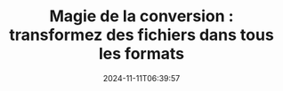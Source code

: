 ---
############################# Static ##########################
layout: "family"
date: 2024-11-11T06:39:57
draft: false

product: "Conversion"
product_tag: "conversion"

############################# Head ############################
head_title: "API du convertisseur de fichiers | API sur site et service en ligne"
head_description: "Convertissez des fichiers Word, PDF, Excel, Powerpoint ou Image facilement et gratuitement"

############################# Header ##########################
title: "Magie de la conversion : transformez des fichiers dans tous les formats"
description: |
  Convertissez sans effort des documents de différents formats sources vers différents formats cibles. Profitez d'une large gamme de conversions prises en charge sans logiciel supplémentaire, telles que MS Office, Apache Open Office, Adobe Acrobat Reader, etc.

  Chargez des documents à partir de diverses sources, notamment des fichiers, des flux, des URL, des serveurs FTP, Amazon S3, Azure Blob Storage, etc.

  Utilisez n'importe quel type de stockage de cache, tel qu'Amazon S3, Dropbox, Google Drive, Windows Azure, Redis ou autres, en implémentant les interfaces nécessaires.

############################# Platforms ############################
supported_platforms:
  enable: true  
  head_title: "Choisissez votre plateforme"
  title: "Plateformes prises en charge"
  description: "La bibliothèque GroupDocs.Conversion prend en charge les systèmes d'exploitation et les frameworks suivants"
  details_link_title: "Apprendre encore plus"
  items:
    # supported_platforms loop
    - title: ".NET"
      description: "GroupDocs.Conversion for .NET"
      color: "blue"
      tag: "net"
      link: "/conversion/net/"
      features_link: "https://docs.groupdocs.com/conversion/net/system-requirements/"
      features:
        # features loop
        - content: ".NET Framework 4.6.2+  <br>  .NET Core 3.1  <br>  .NET 6+"
          rows: "3"
        # features loop
        - content: "Windows, Linux"
          rows: "1"
        # features loop
        - content: "Plus de 3 000 paires de conversion"
          rows: "1"        
    
    # supported_platforms loop
    - title: "Java"
      description: "GroupDocs.Conversion for Java"
      color: "red"
      tag: "java"
      link: "/conversion/java/"
      features_link: "https://docs.groupdocs.com/conversion/java/system-requirements/"
      features:
        # features loop
        - content: "J2SE 8.0 (1.8)+"
          rows: "3"
        # features loop
        - content:  "Windows, Linux, macOS"
          rows: "1"       
        # features loop
        - content: "Plus de 3 000 paires de conversion"
          rows: "1"        

    # supported_platforms loop
    - title: "Node.js"
      description: "GroupDocs.Conversion for Node.js"
      color: "green"
      tag: "nodejs-java"
      link: "/conversion/nodejs-java/"
      features_link: "https://docs.groupdocs.com/conversion/nodejs-java/system-requirements/"
      features:
        # features loop
        - content: "Node.js 16+  <br>  and J2SE 8.0 (1.8)+"
          rows: "3"
        # features loop
        - content:  "Windows, Linux, macOS"
          rows: "1"
        # features loop
        - content:  "Plus de 3 000 paires de conversion"
          rows: "1"

    # supported_platforms loop
    - title: "Python"
      description: "GroupDocs.Conversion for Python"
      color: "yellow"
      tag: "python-net"
      link: "/conversion/python-net/"
      features_link: "https://docs.groupdocs.com/conversion/python-net/system-requirements/"
      features:
        # features loop
        - content: "Python 3.9+  <br>  and .Net 6+"
          rows: "3"
        # features loop
        - content:  "Windows, macOS"
          rows: "1"
        # features loop
        - content:  "Plus de 3 000 paires de conversion"
          rows: "1"


############################# Features ############################

features:
  enable: true
  title: "Ensemble de fonctionnalités de GroupDocs.Conversion"
  description: "API pour convertir des fichiers entre plusieurs types tels que HTML, PDF, Word, Excel, PNG et bien d'autres sans logiciel tiers."

  items:
    # feature loop
    - icon: "convert"
      title: "Convertir des documents et des images"
      content: "Transformez des fichiers de différentes sources vers différents formats cibles."

    # feature loop
    - icon: "password"
      title: "Ouvrir des documents sécurisés"
      content: "Spécifiez un mot de passe pour ouvrir les documents cryptés."

    # feature loop
    - icon: "load"
      title: "Chargez des fichiers de n'importe où"
      content: "Chargez des documents à partir de divers fichiers, URL, serveurs FTP, Amazon S3, etc."
    
    # feature loop
    - icon: "settings"
      title: "Gérer les paramètres de sortie"
      content: "Faites pivoter et réorganiser les pages, spécifiez s'il faut afficher les notes et les commentaires."


############################# Code samples ############################
code_samples:
  enable: true
  title: "Exemples de code GroupDocs.Conversion"
  description: "Quelques cas d'utilisation d'opérations GroupDocs.Conversion typiques en C#, Java, TypeScript, Python"
  items:
    # code sample loop
    - title: "Convertir PDF en DOCX en plusieurs lignes de code"
      content: |
       Avec GroupDocs.Conversion, vous pouvez convertir un fichier PDF en DOCX sans effort - tout ce dont vous avez besoin est de quelques lignes de code. Il ne nécessite également aucun logiciel tiers comme Microsoft Word ou Adobe Acrobat. Voici un exemple de la façon dont cela peut être réalisé :
      samples:
        - language: "C#"
          color: "blue"
          content: |
            ```csharp {style=abap}   
            // Charger le fichier PDF source
            using (var converter = new GroupDocs.Conversion.Converter("sample.pdf"))
            {
                // Définir les options de conversion pour le format DOCX
                var options = new WordProcessingConvertOptions();
                // Convertir au format DOCX
                converter.Convert("converted.docx", options);
            }
            ```
        - language: "Java"
          color: "red"
          content: |
            ```java {style=abap}   
            import com.groupdocs.conversion.Converter;
            import com.groupdocs.conversion.options.convert.WordProcessingConvertOptions;
            ...
            // Charger le fichier PDF source
            Converter converter = new Converter("sample.pdf");
            // Définir les options de conversion pour le format DOCX
            WordProcessingConvertOptions options = new WordProcessingConvertOptions();
            // Convertir au format DOCX
            converter.convert("converted.docx", options);
            ```
        - language: "TypeScript"
          color: "green"
          content: |
            ```javascript {style=abap}  
            // Charger le fichier PDF source
            const converter = new groupdocs.conversion.Converter("sample.pdf");
            // Définir les options de conversion pour le format DOCX
            const options = new groupdocs.conversion.WordProcessingConvertOptions();
            // Convertir au format DOCX
            converter.convert("converted.docx", options);
            ```
        - language: "Python"
          color: "yellow"
          content: |
            ```python {style=abap}  
            # Charger le fichier PDF source
            converter = Converter("sample.pdf")
            # Définir les options de conversion pour le format DOCX
            convert_options = WordProcessingConvertOptions()
            # Convertir au format DOCX
            converter.convert("converted.docx", convert_options);
            ```


############################# Formats ############################
formats:
  enable: true
  title:  "Plus de 60 formats de fichiers pris en charge"
  description: "GroupDocs.Conversion prend en charge les opérations avec les [formats de fichiers](https://docs.groupdocs.com/conversion/net/supported-file-formats/) les plus populaires."


############################# Metrics ############################

metrics:
  enable: true
  title: "Mesures approfondies et informations statistiques"
  description: "Plongez dans une présentation détaillée de nos chiffres clés, fournissant des mesures complètes et des informations statistiques sur nos réalisations, notre impact et notre croissance."

  items:
    # metrics loop
    - number: "3K+"
      title: "Paires de conversion prises en charge"
      content: "Convertissez facilement des fichiers sur des milliers de paires prises en charge : Microsoft Office, PDF, images, vidéo, audio et bases de données. Permettez aux utilisateurs de transformer de manière transparente divers types de fichiers pour plus de flexibilité et de commodité."
    # metrics loop
    - number: "1.0M"
      title: "Téléchargements NuGet"
      content: "Rejoignez nos utilisateurs satisfaits qui ont choisi notre package NuGet. Notre solution est devenue une ressource fiable et largement adoptée par la communauté des développeurs, offrant une intégration transparente et des fonctionnalités précieuses pour d'innombrables projets."

    # metrics loop
    - number: "10+"
      title: "Bibliothèques"
      content: "Notre produit comprend plus de 10 bibliothèques offrant des fonctionnalités avancées pour optimiser les performances. Ces bibliothèques sont conçues pour répondre à différents besoins de développement avec des capacités inégalées."
    
    # metrics loop
    - number: "100+"
      title: "Clients satisfaits"
      content: "S'appuyant sur l'excellence, notre produit a gagné la confiance de plus de 100 clients ravis qui comptent sur ses fonctionnalités robustes et ses performances fiables. Trouvez le succès et l’efficacité avec notre solution innovante."


############################# Customers ############################
# logo size X1 => 170:70  X2 => 340 : 140

customers:
  enable: true
  title: "Nos clients satisfaits"
  description: "Les bibliothèques GroupDocs sont utilisées par des marques de renommée mondiale et distinguées à travers le monde."

  items:
    # customers loop
    - title: "BenQ Corporation"
      logo: "benq"
    # customers loop
    - title: "Nasdaq Stock Market"
      logo: "nasdaq"
    # customers loop
    - title: "AT&T Inc."
      logo: "att"
    # customers loop
    - title: "AstraZeneca"
      logo: "astrazeneca"
    # customers loop
    - title: "Central Bank of Argentina"
      logo: "argentinacentralbank"
    # customers loop
    - title: "Roche Holding AG"
      logo: "roche"
    # customers loop
    - title: "Capita"
      logo: "capita"
    # customers loop
    - title: "Axa S.A."
      logo: "axa"
    # customers loop
    - title: "Instructure Inc."
      logo: "instructure"
     # customers loop
    - title: "Wipro"
      logo: "wipro"



############################# Actions ############################

actions:
  enable: true
  title: "Prêt à commencer ?"
  description: "Essayez les fonctionnalités de GroupDocs.Conversion gratuitement ou demandez une licence"

  items:
    #  loop
    - title: ".NET"
      link: "/conversion/net/"
      color: "blue"
    #  loop
    - title: "Java"
      link: "/conversion/java/"
      color: "red"
    #  loop
    - title: "Node.js"
      link: "/conversion/nodejs-java/"
      color: "green"
    #  loop
    - title: "Python"
      link: "/conversion/python-net/"
      color: "yellow"


############################# Faq ############################

faq:
  enable: true
  title: "Questions et préoccupations courantes"
  description: "Trouvez des réponses aux demandes courantes dans notre section FAQ pour répondre rapidement à vos questions et préoccupations."

  items:
    #  loop
    - question: "Puis-je évaluer les produits GroupDocs avant de les acheter ?"
      answer: |
        Oui! Tous les produits GroupDocs disposent d'une version d'évaluation sans risque. Nous encourageons fortement les développeurs à télécharger et à essayer nos API avant d'acheter pour nous assurer qu'elles répondront à 100 % à vos besoins.
    #  loop
    - question: "GroupDocs fait-il des démonstrations de produits ?"
      answer: |
        Non, nous nous concentrons sur nos API et sur la création des produits les plus fonctionnels et les plus stables possibles. Nous proposons des essais entièrement fonctionnels et gratuits sous la forme d'une [licence temporaire](https://purchase.groupdocs.com/temporary-license/) afin que vous puissiez tester le produit par vous-même.
    #  loop
    - question: "Où puis-je télécharger le produit ?"
      answer: |
        Tous les produits peuvent être téléchargés à partir du [site Web](https://releases.groupdocs.com). Nous n'envoyons pas de copies physiques de nos logiciels par courrier.    
    #  loop
    - question: "Les licences de développeur GroupDocs sont-elles par utilisateur ou par utilisateur nommé ?"
      answer: |
        Les licences GroupDocs Developer sont attribuées par utilisateur et non par utilisateur nommé. Nous comprenons que les membres d'une équipe de codage peuvent changer au fil du temps et qu'il n'est pas pratique de devoir mettre à jour les licences à chaque fois que cela se produit.
    #  loop
    - question: "Avons-nous besoin d'une licence distincte pour notre build ou notre serveur CI (intégration continue) ?"
      answer: |
        Non, nous sommes heureux que les clients utilisent les produits GroupDocs sur un seul serveur à des fins de création de solutions, sans frais supplémentaires. Cette installation ne doit pas être utilisée pour contourner les termes de la licence de votre accord avec GroupDocs et doit respecter les limitations de redistribution ou d'emplacement imposées par la licence achetée.

############################# Cloud ############################

cloud_links:
  enable: true
  title: "API à faible code GroupDocs.Conversion"
  description: "Accélérez la conversion de documents ou d'images dans tout type d'application grâce à notre API REST basée sur le cloud"

  items:
    #  loop
    - icon: "groupdocs_conversion-for-curl"
      title: "GroupDocs.Conversion Cloud for cURL"
      link: "https://products.groupdocs.cloud/conversion/curl"
      content: "Tirez parti de l'API de conversion de fichiers cURL RESTful pour convertir sans effort une variété de formats de fichiers, notamment Microsoft Office, PDF, Email, Project, HTML et bien plus encore, au sein de vos applications."
    #  loop
    - icon: "groupdocs_conversion-for-net"
      title: "GroupDocs.Conversion Cloud for .NET"
      link: "https://products.groupdocs.cloud/conversion/net"
      content: "Utilisez l'API REST de conversion de fichiers .NET pour une conversion transparente de Microsoft Office, PDF, Email, Project, HTML et divers formats de fichiers courants sur n'importe quelle plate-forme avec le SDK Cloud."
    #  loop
    - icon: "groupdocs_conversion-for-java"
      title: "GroupDocs.Conversion Cloud for Java"
      link: "https://products.groupdocs.cloud/conversion/java"
      content: "Améliorez vos applications Java basées sur le cloud avec des fonctionnalités avancées de conversion de documents, accessibles sur n'importe quelle plateforme capable d'effectuer des appels d'API REST."

############################# Apps ############################

app_links:
  enable: true
  title: "Applications GroupDocs.Conversion NoCode"
  description: "Application en ligne vous permettant de convertir plus de 100 formats de fichiers populaires dans un navigateur"

  items:
    #  loop
    - icon: "groupdocs_conversion-app"
      title: "GroupDocs.Conversion <br> Total"
      link: "https://products.groupdocs.app/conversion/total"
      content: "Convertissez sans effort des centaines de formats en PDF, XLSX, DOCX, XPS, HTML et bien plus encore."

    #  loop
    - icon: "groupdocs_words-app"
      title:  "GroupDocs.Conversion <br> DOC to XLS"
      link: "https://products.groupdocs.app/conversion/doc-to-xls"
      content: "Application en ligne gratuite pour convertir le format DOC au format XLS directement depuis votre navigateur Web."

    #  loop
    - icon: "groupdocs_pdf-app"
      title:  "GroupDocs.Conversion <br> PDF to DOCX"
      link: "https://products.groupdocs.app/conversion/pdf-to-docx"
      content: "Convertissez facilement vos documents PDF au format Word (DOCX) en les téléchargeant via notre interface conviviale."
    

---